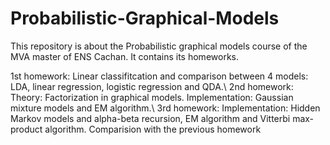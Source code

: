 # Probabilistic-Graphical-Models
This repository is about the Probabilistic graphical models course of the MVA master of ENS Cachan. It contains its homeworks.

1st homework: Linear classifitcation and comparison between 4 models: LDA, linear regression, logistic regression and QDA.\\
2nd homework: Theory: Factorization in graphical models. Implementation: Gaussian mixture models and EM algorithm.\\
3rd homework: Implementation: Hidden Markov models and alpha-beta recursion, EM algorithm and Vitterbi max-product algorithm. 
              Comparision with the previous homework


